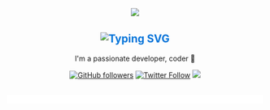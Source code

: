 <p align="center">
<img src="https://github.com/AryanVBW/kali-Linux-Android/releases/download/1/removebackground.png" height="80">
</p>
<div align="center">
<h2 style="text-align: center; color: #0074D9;">
  <img src="https://readme-typing-svg.demolab.com?font=Fira+Code&pause=1000&color=0074D9&random=false&width=435&lines=Hello%2C+I'm+Nutan+Ghode" alt="Typing SVG" />
</h2>


I'm a passionate developer, coder 🚀

[![GitHub followers](https://img.shields.io/github/followers/yourusername?label=Follow&style=social)](https://github.com/NutanGhode)
[![Twitter Follow](https://img.shields.io/twitter/follow/NutanGhode?label=Follow&style=social)](https://x.com/NutanGhode)
<a href="https://www.instagram.com/nutan__1710/"><img src="https://img.shields.io/badge/Instagram-Follow%20@Nutan-E1306C"/></a>
</div>
<p align="center">
<br/>
  <img src="https://github.com/AryanVBW/AryanVBW/blob/e7c43b9c8e4e68b1b93967704dc8158b2ff8e552/line.gif" width="900">
